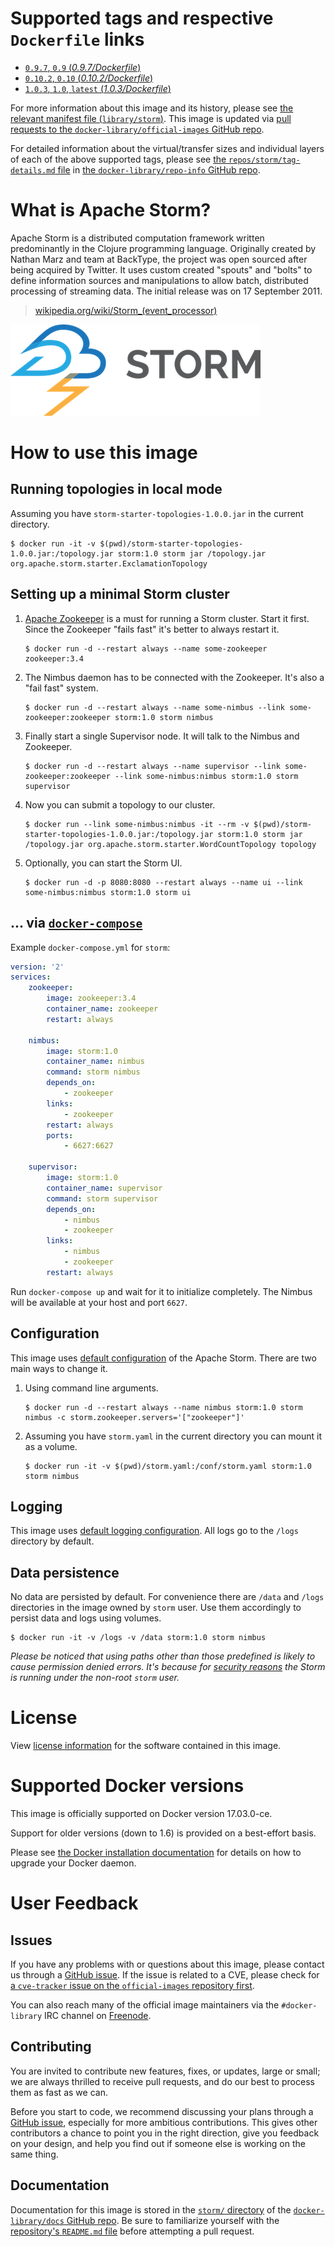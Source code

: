 <!--

********************************************************************************

WARNING:

    DO NOT EDIT "storm/README.md"

    IT IS AUTO-GENERATED

    (from the other files in "storm/" combined with a set of templates)

********************************************************************************

-->

# Supported tags and respective `Dockerfile` links

-	[`0.9.7`, `0.9` (*0.9.7/Dockerfile*)](https://github.com/31z4/storm-docker/blob/93746fa3936afb3751565860632d3e49d53e9b0e/0.9.7/Dockerfile)
-	[`0.10.2`, `0.10` (*0.10.2/Dockerfile*)](https://github.com/31z4/storm-docker/blob/93746fa3936afb3751565860632d3e49d53e9b0e/0.10.2/Dockerfile)
-	[`1.0.3`, `1.0`, `latest` (*1.0.3/Dockerfile*)](https://github.com/31z4/storm-docker/blob/9c53ecc1f5ef88c9745373a6fb5e9c7f2d0cc2eb/1.0.3/Dockerfile)

For more information about this image and its history, please see [the relevant manifest file (`library/storm`)](https://github.com/docker-library/official-images/blob/master/library/storm). This image is updated via [pull requests to the `docker-library/official-images` GitHub repo](https://github.com/docker-library/official-images/pulls?q=label%3Alibrary%2Fstorm).

For detailed information about the virtual/transfer sizes and individual layers of each of the above supported tags, please see [the `repos/storm/tag-details.md` file](https://github.com/docker-library/repo-info/blob/master/repos/storm/tag-details.md) in [the `docker-library/repo-info` GitHub repo](https://github.com/docker-library/repo-info).

# What is Apache Storm?

Apache Storm is a distributed computation framework written predominantly in the Clojure programming language. Originally created by Nathan Marz and team at BackType, the project was open sourced after being acquired by Twitter. It uses custom created "spouts" and "bolts" to define information sources and manipulations to allow batch, distributed processing of streaming data. The initial release was on 17 September 2011.

> [wikipedia.org/wiki/Storm_(event_processor)](https://en.wikipedia.org/wiki/Storm_(event_processor))

![logo](https://raw.githubusercontent.com/docker-library/docs/81d5cc2864be8fca7676abc044d974e8481d1d06/storm/logo.png)

# How to use this image

## Running topologies in local mode

Assuming you have `storm-starter-topologies-1.0.0.jar` in the current directory.

	$ docker run -it -v $(pwd)/storm-starter-topologies-1.0.0.jar:/topology.jar storm:1.0 storm jar /topology.jar org.apache.storm.starter.ExclamationTopology

## Setting up a minimal Storm cluster

1.	[Apache Zookeeper](https://zookeeper.apache.org/) is a must for running a Storm cluster. Start it first. Since the Zookeeper "fails fast" it's better to always restart it.

		$ docker run -d --restart always --name some-zookeeper zookeeper:3.4

2.	The Nimbus daemon has to be connected with the Zookeeper. It's also a "fail fast" system.

		$ docker run -d --restart always --name some-nimbus --link some-zookeeper:zookeeper storm:1.0 storm nimbus

3.	Finally start a single Supervisor node. It will talk to the Nimbus and Zookeeper.

		$ docker run -d --restart always --name supervisor --link some-zookeeper:zookeeper --link some-nimbus:nimbus storm:1.0 storm supervisor

4.	Now you can submit a topology to our cluster.

		$ docker run --link some-nimbus:nimbus -it --rm -v $(pwd)/storm-starter-topologies-1.0.0.jar:/topology.jar storm:1.0 storm jar /topology.jar org.apache.storm.starter.WordCountTopology topology

5.	Optionally, you can start the Storm UI.

		$ docker run -d -p 8080:8080 --restart always --name ui --link some-nimbus:nimbus storm:1.0 storm ui

## ... via [`docker-compose`](https://github.com/docker/compose)

Example `docker-compose.yml` for `storm`:

```yaml
version: '2'
services:
    zookeeper:
        image: zookeeper:3.4
        container_name: zookeeper
        restart: always

    nimbus:
        image: storm:1.0
        container_name: nimbus
        command: storm nimbus
        depends_on:
            - zookeeper
        links:
            - zookeeper
        restart: always
        ports:
            - 6627:6627

    supervisor:
        image: storm:1.0
        container_name: supervisor
        command: storm supervisor
        depends_on:
            - nimbus
            - zookeeper
        links:
            - nimbus
            - zookeeper
        restart: always
```

Run `docker-compose up` and wait for it to initialize completely. The Nimbus will be available at your host and port `6627`.

## Configuration

This image uses [default configuration](https://github.com/apache/storm/blob/v1.0.0/conf/defaults.yaml) of the Apache Storm. There are two main ways to change it.

1.	Using command line arguments.

		$ docker run -d --restart always --name nimbus storm:1.0 storm nimbus -c storm.zookeeper.servers='["zookeeper"]'

2.	Assuming you have `storm.yaml` in the current directory you can mount it as a volume.

		$ docker run -it -v $(pwd)/storm.yaml:/conf/storm.yaml storm:1.0 storm nimbus

## Logging

This image uses [default logging configuration](https://github.com/apache/storm/tree/v1.0.0/log4j2). All logs go to the `/logs` directory by default.

## Data persistence

No data are persisted by default. For convenience there are `/data` and `/logs` directories in the image owned by `storm` user. Use them accordingly to persist data and logs using volumes.

	$ docker run -it -v /logs -v /data storm:1.0 storm nimbus

*Please be noticed that using paths other than those predefined is likely to cause permission denied errors. It's because for [security reasons](https://docs.docker.com/engine/userguide/eng-image/dockerfile_best-practices/#user) the Storm is running under the non-root `storm` user.*

# License

View [license information](http://storm.apache.org/about/free-and-open-source.html) for the software contained in this image.

# Supported Docker versions

This image is officially supported on Docker version 17.03.0-ce.

Support for older versions (down to 1.6) is provided on a best-effort basis.

Please see [the Docker installation documentation](https://docs.docker.com/installation/) for details on how to upgrade your Docker daemon.

# User Feedback

## Issues

If you have any problems with or questions about this image, please contact us through a [GitHub issue](https://github.com/31z4/storm-docker/issues). If the issue is related to a CVE, please check for [a `cve-tracker` issue on the `official-images` repository first](https://github.com/docker-library/official-images/issues?q=label%3Acve-tracker).

You can also reach many of the official image maintainers via the `#docker-library` IRC channel on [Freenode](https://freenode.net).

## Contributing

You are invited to contribute new features, fixes, or updates, large or small; we are always thrilled to receive pull requests, and do our best to process them as fast as we can.

Before you start to code, we recommend discussing your plans through a [GitHub issue](https://github.com/31z4/storm-docker/issues), especially for more ambitious contributions. This gives other contributors a chance to point you in the right direction, give you feedback on your design, and help you find out if someone else is working on the same thing.

## Documentation

Documentation for this image is stored in the [`storm/` directory](https://github.com/docker-library/docs/tree/master/storm) of the [`docker-library/docs` GitHub repo](https://github.com/docker-library/docs). Be sure to familiarize yourself with the [repository's `README.md` file](https://github.com/docker-library/docs/blob/master/README.md) before attempting a pull request.
